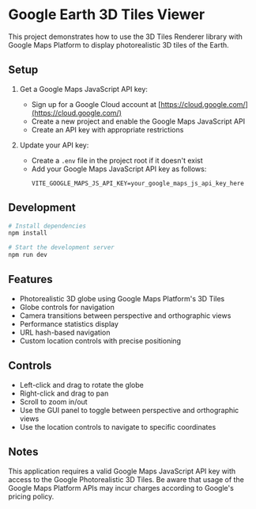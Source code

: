 # Google Earth 3D Tiles Viewer

This project demonstrates how to use the 3D Tiles Renderer library with Google Maps Platform to display photorealistic 3D tiles of the Earth.

## Setup

1. Get a Google Maps JavaScript API key:
   - Sign up for a Google Cloud account at [https://cloud.google.com/](https://cloud.google.com/)
   - Create a new project and enable the Google Maps JavaScript API
   - Create an API key with appropriate restrictions

2. Update your API key:
   - Create a `.env` file in the project root if it doesn't exist
   - Add your Google Maps JavaScript API key as follows:
     ```
     VITE_GOOGLE_MAPS_JS_API_KEY=your_google_maps_js_api_key_here
     ```

## Development

```bash
# Install dependencies
npm install

# Start the development server
npm run dev
```

## Features

- Photorealistic 3D globe using Google Maps Platform's 3D Tiles
- Globe controls for navigation
- Camera transitions between perspective and orthographic views
- Performance statistics display
- URL hash-based navigation
- Custom location controls with precise positioning

## Controls

- Left-click and drag to rotate the globe
- Right-click and drag to pan
- Scroll to zoom in/out
- Use the GUI panel to toggle between perspective and orthographic views
- Use the location controls to navigate to specific coordinates

## Notes

This application requires a valid Google Maps JavaScript API key with access to the Google Photorealistic 3D Tiles. Be aware that usage of the Google Maps Platform APIs may incur charges according to Google's pricing policy.
